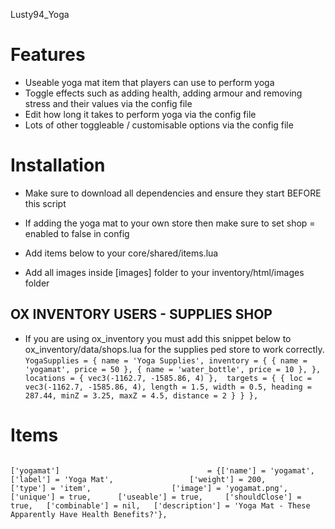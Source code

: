 Lusty94_Yoga

# Features
- Useable yoga mat item that players can use to perform yoga
- Toggle effects such as adding health, adding armour and removing stress and their values via the config file
- Edit how long it takes to perform yoga via the config file
- Lots of other toggleable / customisable options via the config file


# Installation

- Make sure to download all dependencies and ensure they start BEFORE this script

- If adding the yoga mat to your own store then make sure to set shop = enabled to false in config

- Add items below to your core/shared/items.lua

- Add all images inside [images] folder to your inventory/html/images folder


## OX INVENTORY USERS - SUPPLIES SHOP

- If you are using ox_inventory you must add this snippet below to ox_inventory/data/shops.lua for the supplies ped store to work correctly. 
``
YogaSupplies = {
		name = 'Yoga Supplies',
		inventory = {
			{ name = 'yogamat', price = 50 },
			{ name = 'water_bottle', price = 10 },
		},
		locations = {
			vec3(-1162.7, -1585.86, 4)
		}, 
		targets = {
			{ loc = vec3(-1162.7, -1585.86, 4), length = 1.5, width = 0.5, heading = 287.44, minZ = 3.25, maxZ = 4.5, distance = 2 }
		}
	},
``


# Items
```

['yogamat'] 			                    = {['name'] = 'yogamat', 			 	  	  	    ['label'] = 'Yoga Mat', 		        ['weight'] = 200, 		['type'] = 'item', 					['image'] = 'yogamat.png', 				    ['unique'] = true, 	    ['useable'] = true, 	['shouldClose'] = true,   ['combinable'] = nil,   ['description'] = 'Yoga Mat - These Apparently Have Health Benefits?'},

```